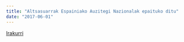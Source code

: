```yaml
---
title: "Altsasuarrak Espainiako Auzitegi Nazionalak epaituko ditu"
date: "2017-06-01"
---
```

[Irakurri](https://guaixe.eus/altsasu/1496318417976-altsasuarrak-espainiako-auzitegi-nazionalak-epaituko-ditu)

